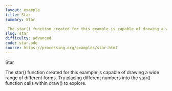 ```yaml
---
layout: example
title: Star
summary: Star 

 The star() function created for this example is capable of drawing a wide range of different forms
slug: star
difficulty: advanced
code: star.pde
source: https://processing.org/examples/star.html
---
```


Star 

 The star() function created for this example is capable of drawing a wide range of different forms. Try placing different numbers into the star() function calls within draw() to explore.
